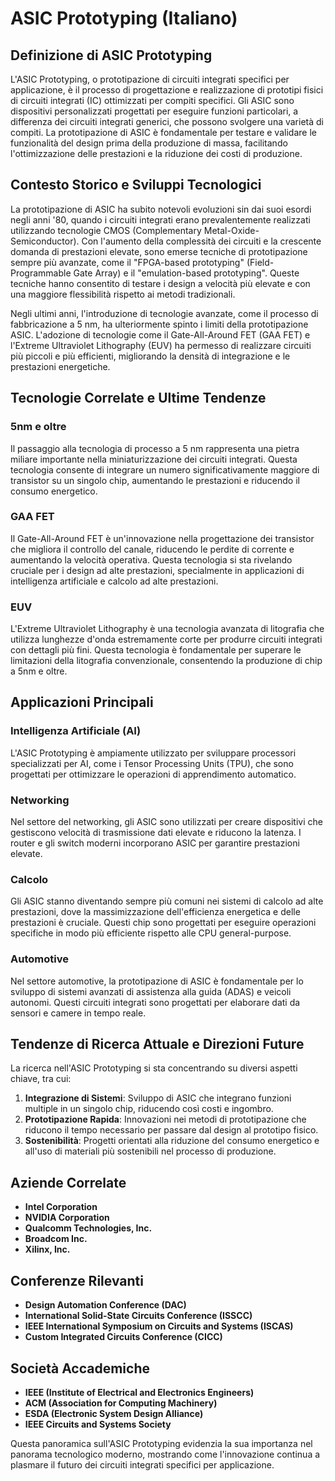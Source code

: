 # ASIC Prototyping (Italiano)

## Definizione di ASIC Prototyping

L'ASIC Prototyping, o prototipazione di circuiti integrati specifici per applicazione, è il processo di progettazione e realizzazione di prototipi fisici di circuiti integrati (IC) ottimizzati per compiti specifici. Gli ASIC sono dispositivi personalizzati progettati per eseguire funzioni particolari, a differenza dei circuiti integrati generici, che possono svolgere una varietà di compiti. La prototipazione di ASIC è fondamentale per testare e validare le funzionalità del design prima della produzione di massa, facilitando l'ottimizzazione delle prestazioni e la riduzione dei costi di produzione.

## Contesto Storico e Sviluppi Tecnologici

La prototipazione di ASIC ha subito notevoli evoluzioni sin dai suoi esordi negli anni '80, quando i circuiti integrati erano prevalentemente realizzati utilizzando tecnologie CMOS (Complementary Metal-Oxide-Semiconductor). Con l'aumento della complessità dei circuiti e la crescente domanda di prestazioni elevate, sono emerse tecniche di prototipazione sempre più avanzate, come il "FPGA-based prototyping" (Field-Programmable Gate Array) e il "emulation-based prototyping". Queste tecniche hanno consentito di testare i design a velocità più elevate e con una maggiore flessibilità rispetto ai metodi tradizionali.

Negli ultimi anni, l'introduzione di tecnologie avanzate, come il processo di fabbricazione a 5 nm, ha ulteriormente spinto i limiti della prototipazione ASIC. L'adozione di tecnologie come il Gate-All-Around FET (GAA FET) e l'Extreme Ultraviolet Lithography (EUV) ha permesso di realizzare circuiti più piccoli e più efficienti, migliorando la densità di integrazione e le prestazioni energetiche.

## Tecnologie Correlate e Ultime Tendenze

### 5nm e oltre

Il passaggio alla tecnologia di processo a 5 nm rappresenta una pietra miliare importante nella miniaturizzazione dei circuiti integrati. Questa tecnologia consente di integrare un numero significativamente maggiore di transistor su un singolo chip, aumentando le prestazioni e riducendo il consumo energetico.

### GAA FET

Il Gate-All-Around FET è un'innovazione nella progettazione dei transistor che migliora il controllo del canale, riducendo le perdite di corrente e aumentando la velocità operativa. Questa tecnologia si sta rivelando cruciale per i design ad alte prestazioni, specialmente in applicazioni di intelligenza artificiale e calcolo ad alte prestazioni.

### EUV

L'Extreme Ultraviolet Lithography è una tecnologia avanzata di litografia che utilizza lunghezze d'onda estremamente corte per produrre circuiti integrati con dettagli più fini. Questa tecnologia è fondamentale per superare le limitazioni della litografia convenzionale, consentendo la produzione di chip a 5nm e oltre.

## Applicazioni Principali

### Intelligenza Artificiale (AI)

L'ASIC Prototyping è ampiamente utilizzato per sviluppare processori specializzati per AI, come i Tensor Processing Units (TPU), che sono progettati per ottimizzare le operazioni di apprendimento automatico.

### Networking

Nel settore del networking, gli ASIC sono utilizzati per creare dispositivi che gestiscono velocità di trasmissione dati elevate e riducono la latenza. I router e gli switch moderni incorporano ASIC per garantire prestazioni elevate.

### Calcolo

Gli ASIC stanno diventando sempre più comuni nei sistemi di calcolo ad alte prestazioni, dove la massimizzazione dell'efficienza energetica e delle prestazioni è cruciale. Questi chip sono progettati per eseguire operazioni specifiche in modo più efficiente rispetto alle CPU general-purpose.

### Automotive

Nel settore automotive, la prototipazione di ASIC è fondamentale per lo sviluppo di sistemi avanzati di assistenza alla guida (ADAS) e veicoli autonomi. Questi circuiti integrati sono progettati per elaborare dati da sensori e camere in tempo reale.

## Tendenze di Ricerca Attuale e Direzioni Future

La ricerca nell'ASIC Prototyping si sta concentrando su diversi aspetti chiave, tra cui:

1. **Integrazione di Sistemi**: Sviluppo di ASIC che integrano funzioni multiple in un singolo chip, riducendo così costi e ingombro.
2. **Prototipazione Rapida**: Innovazioni nei metodi di prototipazione che riducono il tempo necessario per passare dal design al prototipo fisico.
3. **Sostenibilità**: Progetti orientati alla riduzione del consumo energetico e all'uso di materiali più sostenibili nel processo di produzione.

## Aziende Correlate

- **Intel Corporation**
- **NVIDIA Corporation**
- **Qualcomm Technologies, Inc.**
- **Broadcom Inc.**
- **Xilinx, Inc.**

## Conferenze Rilevanti

- **Design Automation Conference (DAC)**
- **International Solid-State Circuits Conference (ISSCC)**
- **IEEE International Symposium on Circuits and Systems (ISCAS)**
- **Custom Integrated Circuits Conference (CICC)**

## Società Accademiche

- **IEEE (Institute of Electrical and Electronics Engineers)**
- **ACM (Association for Computing Machinery)**
- **ESDA (Electronic System Design Alliance)**
- **IEEE Circuits and Systems Society**

Questa panoramica sull'ASIC Prototyping evidenzia la sua importanza nel panorama tecnologico moderno, mostrando come l'innovazione continua a plasmare il futuro dei circuiti integrati specifici per applicazione.